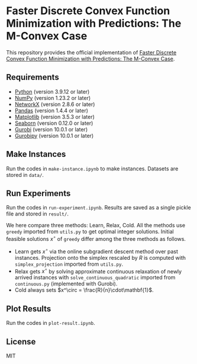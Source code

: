 # Faster Discrete Convex Function Minimization with Predictions: The M-Convex Case

This repository provides the official implementation of [Faster Discrete Convex Function Minimization with Predictions: The M-Convex Case]().

## Requirements
- [Python](https://www.python.org) (version 3.9.12 or later)
- [NumPy](https://numpy.org/) (version 1.23.2 or later)
- [NetworkX](https://networkx.org/) (version 2.8.6 or later)
- [Pandas](https://pandas.pydata.org/) (version 1.4.4 or later)
- [Matplotlib](https://matplotlib.org/) (version 3.5.3 or later)
- [Seaborn](https://seaborn.pydata.org/) (version 0.12.0 or later)
- [Gurobi](https://www.gurobi.com/) (version 10.0.1 or later)
- [Gurobipy](https://pypi.org/project/gurobipy/) (version 10.0.1 or later)

## Make Instances
Run the codes in `make-instance.ipynb` to make instances. Datasets are stored in `data/`.

## Run Experiments
Run the codes in `run-experiment.ipynb`. Results are saved as a single pickle file and stored in `result/`.

We here compare three methods: Learn, Relax, Cold. 
All the methods use `greedy` imported from `utils.py` to get optimal integer solutions. 
Initial feasible solutions $x^\circ$ of `greedy` differ among the three methods as follows. 

- Learn gets $x^\circ$ via the online subgradient descent method over past instances. Projection onto the simplex rescaled by $R$ is computed with `simplex_projection` imported from `utils.py`. 
- Relax gets $x^\circ$ by solving approximate continuous relaxation of newly arrived instances with `solve_continuous_quadratic` imported from `continuous.py` (implemented with Gurobi).   
- Cold always sets $x^\circ = \frac{R}{n}\cdot\mathbf{1}$. 

## Plot Results
Run the codes in `plot-result.ipynb`. 

## License
MIT
